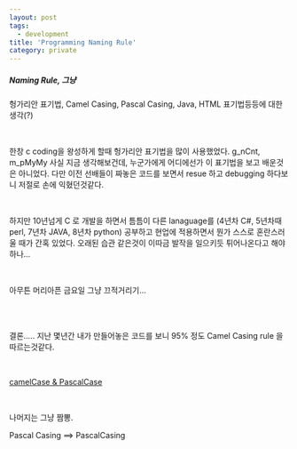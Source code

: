 ```yaml
---
layout: post
tags:
  - development
title: 'Programming Naming Rule'
category: private
---
```


##### Naming Rule, 그냥
헝가리안 표기법, Camel Casing, Pascal Casing, Java, HTML 표기법등등에 대한 생각(?)

<br>

한창 c coding을 왕성하게 할때 헝가리안 표기법을 많이 사용했었다.
g_nCnt, m_pMyMy 
사실 지금 생각해보건데, 누군가에게 어디에선가 이 표기법을 보고 배운것은 아니었다.
다만 이전 선배들이 짜놓은 코드를 보면서 resue 하고 debugging 하다보니 저절로 손에 익혔던것같다.

<br>

하지만 10년넘게 C 로 개발을 하면서 틈틈이 다른 lanaguage를 (4년차 C#, 5년차때 perl, 7년차 JAVA, 8년차 python) 
공부하고 현업에 적용하면서 뭔가 스스로 혼란스러울 때가 간혹 있었다.
오래된 습관 같은것이 이따금 발작을 일으키듯 튀어나온다고 해야하나...

<br>

아무튼 머리아픈 금요일 그냥 끄적거리기...

<br>
<br>

결론.....
지난 몇년간 내가 만들어놓은 코드를 보니 95% 정도 Camel Casing rule 을 따르는것같다.

<br>

[camelCase & PascalCase](http://zetawiki.com/wiki/%EC%B9%B4%EB%A9%9C%ED%91%9C%EA%B8%B0%EB%B2%95_camelCase,_%ED%8C%8C%EC%8A%A4%EC%B9%BC%ED%91%9C%EA%B8%B0%EB%B2%95_PascalCase "camelCase & PascalCase")

<br>

나머지는 그냥 짬뽕.

Pascal Casing ==> PascalCasing